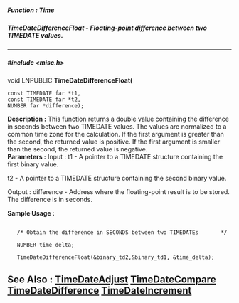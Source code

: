 ##### Function : Time
##### TimeDateDifferenceFloat - Floating-point difference between two TIMEDATE values.
---
##### #include <misc.h>
void LNPUBLIC **TimeDateDifferenceFloat(**

	const TIMEDATE far *t1,
	const TIMEDATE far *t2,
	NUMBER far *difference);
**Description :**
This function returns a double value containing the difference in seconds 
between two TIMEDATE values.  The values are normalized to a common time zone 
for the calculation.  If the first argument is greater than the second, the 
returned value is positive.  If the first argument is smaller than the second, 
the returned value is negative.  
**Parameters :**
Input :
t1  -  A pointer to a TIMEDATE structure containing the first binary value.

t2  -  A pointer to a TIMEDATE structure containing the second binary value.

Output :
difference  -  Address where the floating-point result is to be stored.  The difference is in seconds.

**Sample Usage :**
```

   /* Obtain the difference in SECONDS between two TIMEDATEs       */

   NUMBER time_delta;

   TimeDateDifferenceFloat(&binary_td2,&binary_td1, &time_delta);   

```
**See Also :**
[TimeDateAdjust](D:/md_files/TimeDateAdjust.md)
[TimeDateCompare](D:/md_files/TimeDateCompare.md)
[TimeDateDifference](D:/md_files/TimeDateDifference.md)
[TimeDateIncrement](D:/md_files/TimeDateIncrement.md)
---
